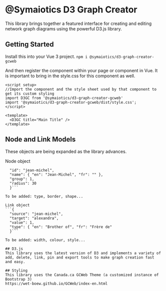 # @Symaiotics D3 Graph Creator
This library brings together a featured interface for creating and editing network graph diagrams using the powerful D3.js library.

## Getting Started

Install this into your Vue 3 project.
`npm i @symaiotics/d3-graph-creator-gcweb`

And then register the component within your page or component in Vue.
It is important to bring in the style.css for this component as well.

```
<script setup>
//Import the component and the style sheet used by that component to get its custom styling
import D3GC from '@symaiotics/d3-graph-creator-gcweb'
import '@symaiotics/d3-graph-creator-gcweb/dist/style.css';
</script>

<template>
  <D3GC title="Main Title" />
</template>
```

## Node and Link Models
These objects are being expanded as the library advances. 

Node object
```{ 
  "id": "jean-michel", 
  "name": { "en": "Jean-Michel", "fr": "" }, 
  "group": 1, 
  "radius": 30 
  }```

To be added: type, border, shape...

Link object
```{ 
  "source": "jean-michel", 
  "target": "alexandra", 
  "value": 1, 
  "type": { "en": "Brother of", "fr": "Frère de" 
  }```

To be added: width, colour, style...

## D3.js
This library uses the latest version of D3 and implements a variety of add, delete, link, pin and export tools to make graph creation fast and easy.

## Styling
This library uses the Canada.ca GCWeb Theme (a customized instance of Bootstrap 3)
https://wet-boew.github.io/GCWeb/index-en.html

